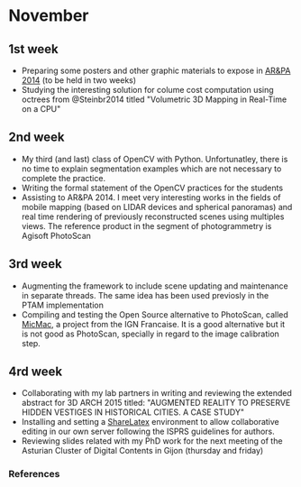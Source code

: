 November
========

1st week
--------

-   Preparing some posters and other graphic materials to expose in
    [AR&PA
    2014](http://www.jcyl.es/web/jcyl/ARPA/es/Plantilla66y33/1267295103271/_/_/_)
    (to be held in two weeks)
-   Studying the interesting solution for colume cost computation using
    octrees from @Steinbr2014 titled "Volumetric 3D Mapping in Real-Time
    on a CPU"

2nd week
--------

-   My third (and last) class of OpenCV with Python. Unfortunatley,
    there is no time to explain segmentation examples which are not
    necessary to complete the practice.
-   Writing the formal statement of the OpenCV practices for the
    students
-   Assisting to AR&PA 2014. I meet very interesting works in the fields
    of mobile mapping (based on LIDAR devices and spherical panoramas)
    and real time rendering of previously reconstructed scenes using
    multiples views. The reference product in the segment of
    photogrammetry is Agisoft PhotoScan

3rd week
--------

-   Augmenting the framework to include scene updating and maintenance
    in separate threads. The same idea has been used previosly in the
    PTAM implementation
-   Compiling and testing the Open Source alternative to PhotoScan,
    called [MicMac](http://logiciels.ign.fr/?-Micmac,3-), a project from
    the IGN Francaise. It is a good alternative but it is not good as
    PhotoScan, specially in regard to the image calibration step.

4rd week
--------

-   Collaborating with my lab partners in writing and reviewing the
    extended abstract for 3D ARCH 2015 titled: "AUGMENTED REALITY TO
    PRESERVE HIDDEN VESTIGES IN HISTORICAL CITIES. A CASE STUDY"
-   Installing and setting a [ShareLatex](https://github.com/sharelatex)
    environment to allow collaborative editing in our own server
    following the ISPRS guidelines for authors.
-   Reviewing slides related with my PhD work for the next meeting of
    the Asturian Cluster of Digital Contents in Gijon (thursday and
    friday)

### References
